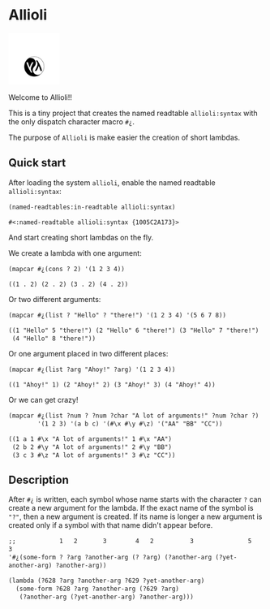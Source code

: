 <a id="header-adp-github-headertag610"></a>
# Allioli

<img src="/images/allioli-icon.png" alt="Allioli logo" width="20%">

Welcome to Allioli\!\!

This is a tiny project that creates the named readtable ``` allioli:syntax ``` with the only dispatch character macro ``` #¿ ```\.

The purpose of ``` Allioli ``` is make easier the creation of short lambdas\.


<a id="header-adp-github-headertag611"></a>
## Quick start

After loading the system ``` allioli ```\, enable the named readtable ``` allioli:syntax ```\:

`````common-lisp
(named-readtables:in-readtable allioli:syntax)
`````
`````common-lisp
#<:named-readtable allioli:syntax {1005C2A173}>
`````

And start creating short lambdas on the fly\.

We create a lambda with one argument\:

`````common-lisp
(mapcar #¿(cons ? 2) '(1 2 3 4))
`````
`````common-lisp
((1 . 2) (2 . 2) (3 . 2) (4 . 2))
`````

Or two different arguments\:

`````common-lisp
(mapcar #¿(list ? "Hello" ? "there!") '(1 2 3 4) '(5 6 7 8))
`````
`````common-lisp
((1 "Hello" 5 "there!") (2 "Hello" 6 "there!") (3 "Hello" 7 "there!")
 (4 "Hello" 8 "there!"))
`````

Or one argument placed in two different places\:

`````common-lisp
(mapcar #¿(list ?arg "Ahoy!" ?arg) '(1 2 3 4))
`````
`````common-lisp
((1 "Ahoy!" 1) (2 "Ahoy!" 2) (3 "Ahoy!" 3) (4 "Ahoy!" 4))
`````

Or we can get crazy\!

`````common-lisp
(mapcar #¿(list ?num ? ?num ?char "A lot of arguments!" ?num ?char ?)
        '(1 2 3) '(a b c) '(#\x #\y #\z) '("AA" "BB" "CC"))
`````
`````common-lisp
((1 a 1 #\x "A lot of arguments!" 1 #\x "AA")
 (2 b 2 #\y "A lot of arguments!" 2 #\y "BB")
 (3 c 3 #\z "A lot of arguments!" 3 #\z "CC"))
`````


<a id="header-adp-github-headertag627"></a>
## Description

After ``` #¿ ``` is written\, each symbol whose name starts with the character ``` ? ``` can create a new argument for the lambda\. If the exact name of the symbol is ``` "?" ```\, then a new argument is created\. If its name is longer a new argument is created only if a symbol with that name didn\'t appear before\.

`````common-lisp
;;            1   2       3        4   2          3               5               3
'#¿(some-form ? ?arg ?another-arg (? ?arg) (?another-arg (?yet-another-arg) ?another-arg))
`````
`````common-lisp
(lambda (?628 ?arg ?another-arg ?629 ?yet-another-arg)
  (some-form ?628 ?arg ?another-arg (?629 ?arg)
   (?another-arg (?yet-another-arg) ?another-arg)))
`````
